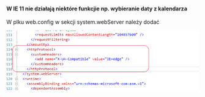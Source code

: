 #### W IE 11 nie działają niektóre funkcjie np. wybieranie daty z kalendarza


W plku web.config w sekcji system.webServer należy dodać 

>  <httpProtocol>
>      <customHeaders>
>        <add name="X-UA-Compatible" value="IE=edge" />
>      </customHeaders>
>  </httpProtocol>


![faq4](images/faq4.png)